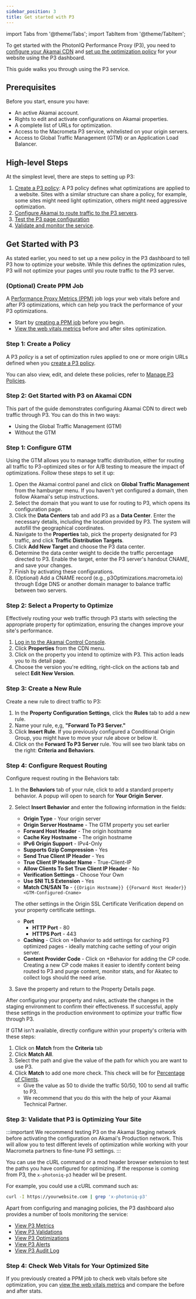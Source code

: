 ```yaml
---
sidebar_position: 3
title: Get started with P3
---
```


import Tabs from '@theme/Tabs';
import TabItem from '@theme/TabItem';

To get started with the PhotonIQ Performance Proxy (P3), you need to [configure your Akamai CDN](https://techdocs.akamai.com/cloud-wrapper/docs/add-a-cloud-wrapper-configuration) and [set up the optimization policy](./management/manage-p3-policies.md) for your website using the P3 dashboard. 

This guide walks you through using the P3 service. 

## Prerequisites

Before you start, ensure you have:

- An active Akamai account.
- Rights to edit and activate configurations on Akamai properties.
- A complete list of URLs for optimization.
- Access to the Macrometa P3 service, whitelisted on your origin servers.
- Access to Global Traffic Management (GTM) or an Application Load Balancer.

## High-level Steps

At the simplest level, there are steps to setting up P3:

1. [Create a P3 policy](#create-a-policy): A P3 policy defines what optimizations are applied to a website. Sites with a similar structure can share a policy, for example, some sites might need light optimization, others might need aggressive optimization.
2. [Configure Akamai to route traffic to the P3 servers](#get-started-with-p3-on-akamai-cdn).
3. [Test the P3 page configuration](#check-web-vitals-for-your-optimized-site)
4. [Validate and monitor the service](#validate-that-p3-is-optimizing-your-site).

## Get Started with P3

As stated earlier, you need to set up a new policy in the P3 dashboard to tell P3 how to optimize your website. While this defines the optimization rules, P3 will not optimize your pages until you route traffic to the P3 server.

### (Optional) Create PPM Job

A [Performance Proxy Metrics (PPM)](./management/manage-ppm-service.md) job logs your web vitals before and after P3 optimizations, which can help you track the performance of your P3 optimizations. 

- Start by [creating a PPM job](./management/manage-ppm-service.md#create-a-ppm-job) before you begin. 
- [View the web vitals metrics](./management/manage-ppm-service.md#view-web-vital-metrics) before and after sites optimization.

### Step 1: Create a Policy

A P3 _policy_ is a set of optimization rules applied to one or more origin URLs defined when you [create a P3 policy](./management/manage-p3-policies.md#create-a-policy). 

You can also view, edit, and delete these policies, refer to [Manage P3 Policies](./management/manage-p3-policies.md).

### Step 2: Get Started with P3 on Akamai CDN

This part of the guide demonstrates configuring Akamai CDN to direct web traffic through P3. You can do this in two ways:

- Using the Global Traffic Management (GTM)
- Without the GTM

<Tabs groupId="configure-Akamai">
<TabItem value="with GTM" label="With GTM">

### Step 1: Configure GTM

Using the GTM allows you to manage traffic distribution, either for routing all traffic to P3-optimized sites or for A/B testing to measure the impact of optimizations. Follow these steps to set it up:

1. Open the Akamai control panel and click on **Global Traffic Management** from the hamburger menu. If you haven't yet configured a domain, then follow Akamai's setup instructions.
2. Select the domain that you want to use for routing to P3, which opens its configuration page.
3. Click the **Data Centers** tab and add P3 as a **Data Center**. Enter the necessary details, including the location provided by P3. The system will autofill the geographical coordinates.
4. Navigate to the **Properties** tab, pick the property designated for P3 traffic, and click **Traffic Distribution Targets**.
5. Click **Add New Target** and choose the P3 data center.
6. Determine the data center weight to decide the traffic percentage directed to P3. Enable the target, enter the P3 server's handout CNAME, and save your changes.
7. Finish by activating these configurations.
8. (Optional) Add a CNAME record (e.g., p3Optimizations.macrometa.io) through Edge DNS or another domain manager to balance traffic between two servers.

### Step 2: Select a Property to Optimize

Effectively routing your web traffic through P3 starts with selecting the appropriate property for optimization, ensuring the changes improve your site's performance.

1. [Log in to the Akamai Control Console](https://control.akamai.com/).
2. Click **Properties** from the CDN menu.
3. Click on the property you intend to optimize with P3. This action leads you to its detail page.
4. Choose the version you're editing, right-click on the actions tab and select **Edit New Version**.

### Step 3: Create a New Rule

Create a new rule to direct traffic to P3:

1. In the **Property Configuration Settings**, click the **Rules** tab to add a new rule.
2. Name your rule, e,g, **"Forward To P3 Server."**
3. Click **Insert Rule**. If you previously configured a Conditional Origin Group, you might have to move your rule above or below it.
4. Click on the **Forward To P3 Server** rule. You will see two blank tabs on the right: **Criteria and Behaviors**.

### Step 4: Configure Request Routing

Configure request routing in the Behaviors tab:

1. In the **Behaviors** tab of your rule, click to add a standard property behavior. A popup will open to search for **Your Origin Server**.
2. Select **Insert Behavior** and enter the following information in the fields:
   - **Origin Type** - Your origin server
   - **Origin Server Hostname** - The GTM property you set earlier
   - **Forward Host Header** - The origin hostname
   - **Cache Key Hostname** - The origin hostname
   - **IPv6 Origin Support** - IPv4-Only
   - **Supports Gzip Compression** - Yes
   - **Send True Client IP Header** - Yes
   - **True Client IP Header Name** - True-Client-IP
   - **Allow Clients To Set True Client IP Header** - No
   - **Verification Settings** - Choose Your Own
   - **Use SNI TLS Extension** - Yes
   - **Match CN/SAN To** - `{{Origin Hostname}} {{Forward Host Header}} <GTM-Configured-Cname>`

   The other settings in the Origin SSL Certificate Verification depend on your property certificate settings.

   - **Port**
     - **HTTP Port** - 80
     - **HTTPS Port** - 443
   - **Caching** - Click on +Behavior to add settings for caching P3 optimized pages - ideally matching cache setting of your origin server.
   - **Content Provider Code** - Click on +Behavior for adding the CP code. Creating a new CP code makes it easier to identify content being routed to P3 and purge content, monitor stats, and for Akatec to collect logs should the need arise.
3. Save the property and return to the Property Details page.

After configuring your property and rules, activate the changes in the staging environment to confirm their effectiveness. If successful, apply these settings in the production environment to optimize your traffic flow through P3.


</TabItem>
<TabItem value="without GTM" label="Without GTM">

If GTM isn't available, directly configure within your property's criteria with these steps:

1. Click on **Match** from the **Criteria** tab
2. Click **Match All**.
3. Select the path and give the value of the path for which you are want to use P3.
4. Click **Match** to add one more check. This check will be for [Percentage of Clients](https://techdocs.akamai.com/property-mgr/docs/percentage-clients).
   - Give the value as 50 to divide the traffic 50/50, 100 to send all traffic to P3.
   - We recommend that you do this with the help of your Akamai Technical Partner.

</TabItem>
</Tabs>

### Step 3: Validate that P3 is Optimizing Your Site

:::important
We recommend testing P3 on the Akamai Staging network before activating the configuration on Akamai's Production network. This will allow you to test different levels of optimization while working with your Macrometa partners to fine-tune P3 settings.
:::

You can use the cURL command or a mod header browser extension to test the paths you have configured for optimizing. If the response is coming from P3, the `x-photoniq-p3` header wil be present.

For example, you could use a cURL command such as:

```sh
curl -I https://yourwebsite.com | grep 'x-photoniq-p3'
```

Apart from configuring and managing policies, the P3 dashboard also provides a number of tools monitoring the service:

- [View P3 Metrics](./observation/p3-metrics.md)
- [View P3 Validations](./management/view-p3-validations.md)
- [View P3 Optimizations](./management/optimizations/view-p3-optimizations.md)
- [View P3 Alerts](./observation/view-p3-alerts.md)
- [View P3 Audit Log](./observation/view-p3-audit-log.md)

### Step 4: Check Web Vitals for Your Optimized Site

If you previously created a PPM job to check web vitals before site optimization, you can [view the web vitals metrics](./management/manage-ppm-service.md#view-web-vital-metrics) and compare the before and after stats.
